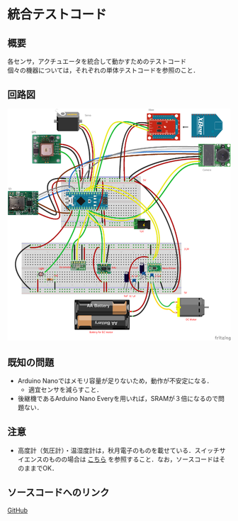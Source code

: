 # 統合テストコード
## 概要
各センサ，アクチュエータを統合して動かすためのテストコード  
個々の機器については，それぞれの単体テストコードを参照のこと．


## 回路図
![](../../Schematic/PNG/All.png)


## 既知の問題
+ Arduino Nanoではメモリ容量が足りないため，動作が不安定になる．
	- 適宜センサを減らすこと．
+ 後継機であるArduino Nano Everyを用いれば，SRAMが３倍になるので問題ない．


## 注意
+ 高度計（気圧計）・温湿度計は，秋月電子のものを載せている．スイッチサイエンスのものの場合は [こちら](../Test_Barometer_Thermohygrometer) を参照すること．なお，ソースコードはそのままでOK．


## ソースコードへのリンク
[GitHub](https://github.com/meltingrabbit/CanSatForHighSchoolStudents/tree/master/Arduino/Test)
